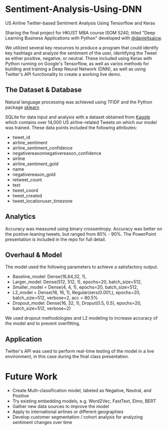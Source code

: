 # Sentiment-Analysis-Using-DNN
US Airline Twitter-based Sentiment Analysis Using Tensorflow and Keras

Sharing the final project for HKUST MBA course ISOM 5240, titled "Deep Learning Business Applications with Python" developed with [@danieltsaicw](https://github.com/danieltsaicw).

We utilized several key resources to produce a program that could identify key hashtags and analyze the sentiment of the user, identifying the Tweet as either positive, negative, or neutral.  These included using Keras with Python running on Google's Tensorflow, as well as varios methods for building and training a Deep Neural Network (DNN), as well as using Twitter's API functionality to create a working live demo.

## The Dataset & Database

Natural language processing was achieved using TFIDF and the Python package [sklearn](https://pypi.org/project/scikit-learn/)

SQLite for data input and analysis with a dataset obtained from [Kaggle](https://www.kaggle.com/crowdflower/twitter-airline-sentiment) which contains over 14,000 US airline-related Tweets on which our model was trained.  These data points included the following attributes:

- tweet_id 
- airline_sentiment 
- airline_sentiment_confidence 
- negativereasonnegativereason_confidence 
- airline 
- airline_sentiment_gold 
- name 
- negativereason_gold 
- retweet_count 
- text 
- tweet_coord 
- tweet_created 
- tweet_locationuser_timezone 


## Analytics

Accuracy was measured using binary crossentropy.  Accuracy was better on the postive-leaning tweets, but ranged from 80% - 90%.  The PowerPoint presentation is included in the repo for full detail.

## Overhaul & Model

The model used the following parameters to achieve a satisfactory output.

- Baseline_model: Dense(16,64,32, 1),  
- Larger_model: Dense(512, 512, 1), epochs=20, batch_size=512, 
- Smaller_model = Dense(4, 4, 1), epochs=20, batch_size=512, 
-	L2_model = Dense(16, 16, 1), Regularizers(0.001,), epochs=20, batch_size=512, verbose=2, acc = 80.5% 
-	Dropout_model: Dense(16, 32, 1), Droput(0.5, 0.5), epochs=20, batch_size=512, verbose=2) 

We used dropout methodologies and L2 modeling to increase accuracy of the model and to prevent overfitting.

## Application

Twitter's API was used to perform real-time testing of the model in a live environment, in this case during the final class presentation.

# Future Work

- Create Multi-classification model, labeled as Negative, Neutral, and Positive
- Try existing embedding models, e.g. Word2Vec, FastText, Elmo, BERT
- Gather new data sources to improve the model
- Apply to international airlines or different geographies
- Develop customer segmentation / cohort analysis for analyzing sentiment changes over time
